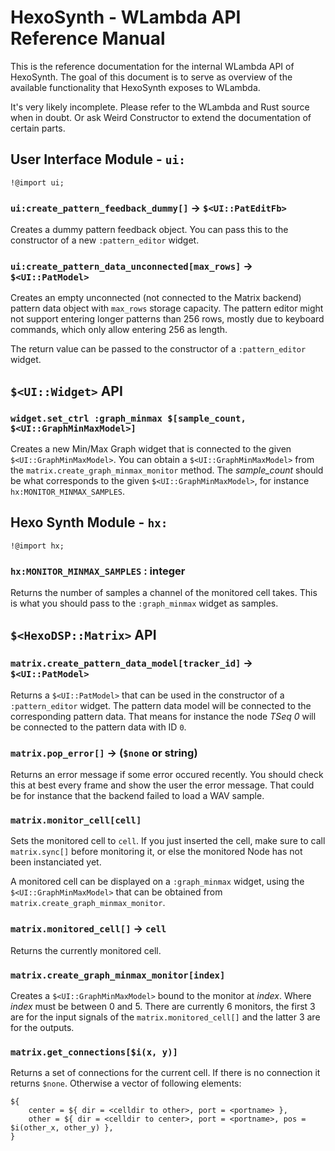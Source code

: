 # HexoSynth - WLambda API Reference Manual

This is the reference documentation for the internal WLambda API
of HexoSynth. The goal of this document is to serve as overview
of the available functionality that HexoSynth exposes to WLambda.

It's very likely incomplete. Please refer to the WLambda and Rust source
when in doubt. Or ask Weird Constructor to extend the documentation
of certain parts.

## User Interface Module - `ui:`

    !@import ui;

### `ui:create_pattern_feedback_dummy[]` -> `$<UI::PatEditFb>`

Creates a dummy pattern feedback object. You can pass this to the
constructor of a new `:pattern_editor` widget.

### `ui:create_pattern_data_unconnected[max_rows]` -> `$<UI::PatModel>`

Creates an empty unconnected (not connected to the Matrix backend)
pattern data object with `max_rows` storage capacity.  The pattern
editor might not support entering longer patterns than 256 rows,
mostly due to keyboard commands, which only allow entering 256 as
length.

The return value can be passed to the constructor of a `:pattern_editor` widget.

## `$<UI::Widget>` API

### `widget.set_ctrl :graph_minmax $[sample_count, $<UI::GraphMinMaxModel>]`

Creates a new Min/Max Graph widget that is connected to the given `$<UI::GraphMinMaxModel>`.
You can obtain a `$<UI::GraphMinMaxModel>` from the `matrix.create_graph_minmax_monitor`
method. The *sample_count* should be what corresponds to the given `$<UI::GraphMinMaxModel>`,
for instance `hx:MONITOR_MINMAX_SAMPLES`.

## Hexo Synth Module - `hx:`

    !@import hx;

### `hx:MONITOR_MINMAX_SAMPLES` : integer

Returns the number of samples a channel of the monitored cell takes.
This is what you should pass to the `:graph_minmax` widget as samples.

## `$<HexoDSP::Matrix>` API

### `matrix.create_pattern_data_model[tracker_id]` -> `$<UI::PatModel>`

Returns a `$<UI::PatModel>` that can be used in the constructor
of a `:pattern_editor` widget. The pattern data model will be connected
to the corresponding pattern data. That means for instance the node *TSeq 0*
will be connected to the pattern data with ID `0`.

### `matrix.pop_error[]` -> (`$none` or string)

Returns an error message if some error occured recently. You should check this
at best every frame and show the user the error message. That could be for
instance that the backend failed to load a WAV sample.

### `matrix.monitor_cell[cell]`

Sets the monitored cell to `cell`. If you just inserted the cell, make sure
to call `matrix.sync[]` before monitoring it, or else the monitored Node has
not been instanciated yet.

A monitored cell can be displayed on a `:graph_minmax` widget, using the
`$<UI::GraphMinMaxModel>` that can be obtained from
`matrix.create_graph_minmax_monitor`.

### `matrix.monitored_cell[]` -> `cell`

Returns the currently monitored cell.

### `matrix.create_graph_minmax_monitor[index]`

Creates a `$<UI::GraphMinMaxModel>` bound to the monitor at _index_. Where
_index_ must be between 0 and 5. There are currently 6 monitors, the first 3
are for the input signals of the `matrix.monitored_cell[]` and the latter 3
are for the outputs.

### `matrix.get_connections[$i(x, y)]`

Returns a set of connections for the current cell. If there is no connection
it returns `$none`. Otherwise a vector of following elements:

    ${
        center = ${ dir = <celldir to other>, port = <portname> },
        other = ${ dir = <celldir to center>, port = <portname>, pos = $i(other_x, other_y) },
    }
